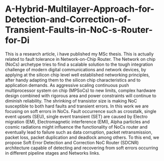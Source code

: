 # A-Hybrid-Multilayer-Approach-for-Detection-and-Correction-of-Transient-Faults-in-NoC-s-Router-for-Di
This is a research article, i have published my MSc thesis. This is actually related to fault tolerance in Network-on-Chip Router.
The Network on chip (NoCs) archetype tries to find a scalable solution to the tough integration challenge of modern digital communications and network devices, by applying at the silicon chip level well established networking principles, after handy adapting them to the silicon chip characteristics and to application demands. As aggressive scaling continuous push multiprocessor system on chip (MPSoCs) to new limits, complex hardware design combined with rigorous area and power constraints will continue to diminish reliability. The shrinking of transistor size is making NoC susceptible to both hard faults and transient errors. In this work we are focusing on soft errors in NoCs. Fault occurrence such as crosstalk, single event upsets (SEU), single event transient (SET) are caused by Electro migration (EM), Electromagnetic interference (EMI), Alpha particles and cosmic radiations might influence the functionality of NoCs router and eventually lead to failure such as data corruption, packet retransmission, packet loss, packet duplication and deadlock among others. To this end, we propose Soft Error Detection and Correction NoC Router (SDCNR) architecture capable of detecting and recovering from soft errors occurring in different pipeline stages and Networks links.
